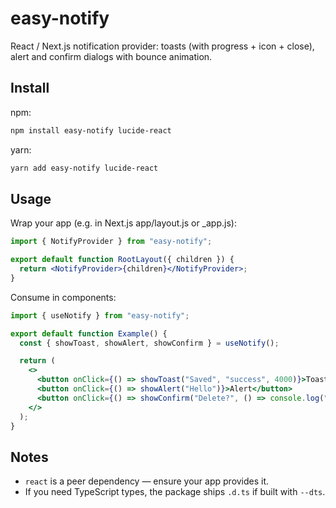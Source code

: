 # easy-notify

React / Next.js notification provider: toasts (with progress + icon + close), alert and confirm dialogs with bounce animation.

## Install

npm:
```bash
npm install easy-notify lucide-react
```

yarn:
```bash
yarn add easy-notify lucide-react
```

## Usage

Wrap your app (e.g. in Next.js app/layout.js or _app.js):

```jsx
import { NotifyProvider } from "easy-notify";

export default function RootLayout({ children }) {
  return <NotifyProvider>{children}</NotifyProvider>;
}
```

Consume in components:

```jsx
import { useNotify } from "easy-notify";

export default function Example() {
  const { showToast, showAlert, showConfirm } = useNotify();

  return (
    <>
      <button onClick={() => showToast("Saved", "success", 4000)}>Toast</button>
      <button onClick={() => showAlert("Hello")}>Alert</button>
      <button onClick={() => showConfirm("Delete?", () => console.log("yes"), () => console.log("no"))}>Confirm</button>
    </>
  );
}
```

## Notes

- `react` is a peer dependency — ensure your app provides it.
- If you need TypeScript types, the package ships `.d.ts` if built with `--dts`.
